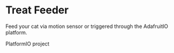 # Treat Feeder

Feed your cat via motion sensor or triggered through the AdafruitIO platform. 

PlatformIO project
